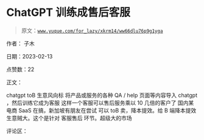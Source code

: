 # ChatGPT 训练成售后客服

> 原文：[`www.yuque.com/for_lazy/xkrm14/ww66dlu76p9g1yga`](https://www.yuque.com/for_lazy/xkrm14/ww66dlu76p9g1yga)

作者： 子木

日期：2023-02-13

点赞数：22

正文：

chatgpt toB 生意风向标 将产品或服务的各种 QA / help 页面等内容导入 chatgpt ，然后训练它成为客服 这样一个客服可以售后服务乘以 10 几倍的客户了 国内某电商 SaaS 在搞，新加坡有朋友在尝试 可以 toB 卖，降本提效。给 B 端降本提效 生意贼大。这个是针对 客服售后 环节。超级大的市场

评论区：

